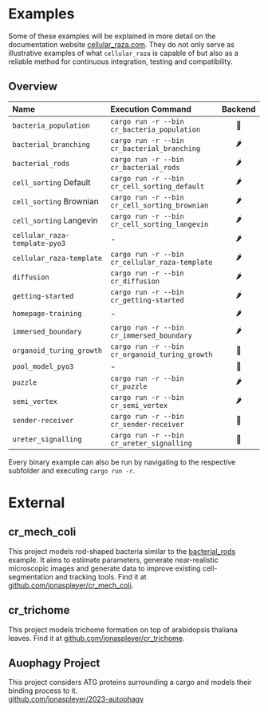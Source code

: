 # Examples

Some of these examples will be explained in more detail on the documentation website
[cellular_raza.com](https://cellular_raza.com).
They do not only serve as illustrative examples of what `cellular_raza` is capable of but also as a
reliable method for continuous integration, testing and compatibility.

## Overview

| Name                          | Execution Command                                 | Backend |
|:---                           |:---                                               |:---:|
| `bacteria_population`         | `cargo run -r --bin cr_bacteria_population`       | 🐧 |
| `bacterial_branching`         | `cargo run -r --bin cr_bacterial_branching`       | 🌶️ |
| `bacterial_rods`              | `cargo run -r --bin cr_bacterial_rods`            | 🌶️ |
| `cell_sorting` Default        | `cargo run -r --bin cr_cell_sorting_default`      | 🌶️ |
| `cell_sorting` Brownian       | `cargo run -r --bin cr_cell_sorting_brownian`     | 🌶️ |
| `cell_sorting` Langevin       | `cargo run -r --bin cr_cell_sorting_langevin`     | 🌶️ |
| `cellular_raza-template-pyo3` | -                                                 | 🌶️ |
| `cellular_raza-template`      | `cargo run -r --bin cr_cellular_raza-template`    | 🌶️ |
| `diffusion`                   | `cargo run -r --bin cr_diffusion`                 | 🌶️ |
| `getting-started`             | `cargo run -r --bin cr_getting-started`           | 🌶️ |
| `homepage-training`           | -                                                 | 🌶️ |
| `immersed_boundary`           | `cargo run -r --bin cr_immersed_boundary`         | 🌶️ |
| `organoid_turing_growth`      | `cargo run -r --bin cr_organoid_turing_growth`    | 🐧 |
| `pool_model_pyo3`             | -                                                 | 🐧 |
| `puzzle`                      | `cargo run -r --bin cr_puzzle`                    | 🌶️ |
| `semi_vertex`                 | `cargo run -r --bin cr_semi_vertex`               | 🌶️ |
| `sender-receiver`             | `cargo run -r --bin cr_sender-receiver`           | 🐧 |
| `ureter_signalling`           | `cargo run -r --bin cr_ureter_signalling`         | 🐧 |

Every binary example can also be run by navigating to the respective subfolder and executing `cargo
run -r`.

# External
## cr_mech_coli
This project models rod-shaped bacteria similar to the
[bacterial_rods](https://cellular-raza.com/showcase/bacterial-rods) example.
It aims to estimate parameters, generate near-realistic microscopic images and generate data to
improve existing cell-segmentation and tracking tools.
Find it at [github.com/jonaspleyer/cr_mech_coli](https://github.com/jonaspleyer/cr_mech_coli).

## cr_trichome
This project models trichome formation on top of arabidopsis thaliana leaves.
Find it at [github.com/jonaspleyer/cr_trichome](https://github.com/jonaspleyer/cr_trichome).

## Auophagy Project
This project considers ATG proteins surrounding a cargo and models their binding process to it.<br>
[github.com/jonaspleyer/2023-autophagy](https://github.com/jonaspleyer/2023-autophagy)
